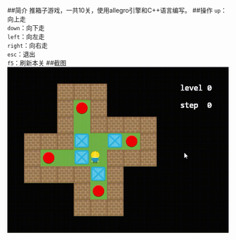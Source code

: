 ##简介
推箱子游戏，一共10关，使用allegro引擎和C++语言编写。
##操作
`up`：向上走  
`down`：向下走  
`left`：向左走  
`right`：向右走  
`esc`：退出  
`f5`：刷新本关
##截图
![](https://github.com/DuanHDcn/pushing-box/blob/master/demo.gif)